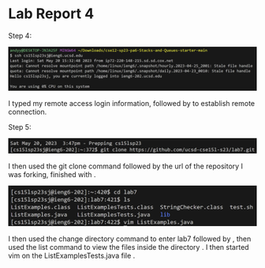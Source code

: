 # Lab Report 4 

Step 4:

![Image](step4.png)

I typed my remote access login information, followed by <enter> to establish remote connection.
  
Step 5:
  
![Image](step5.png)

I then used the git clone command followed by the url of the repository I was forking, finished with <enter>.

![Image](vimstep.png)

I then used the change directory command to enter lab7 followed by <enter>, then used the list command to view the files inside the directory <enter>. I then started vim on the ListExamplesTests.java file <enter>.
  
  
  
  
  

